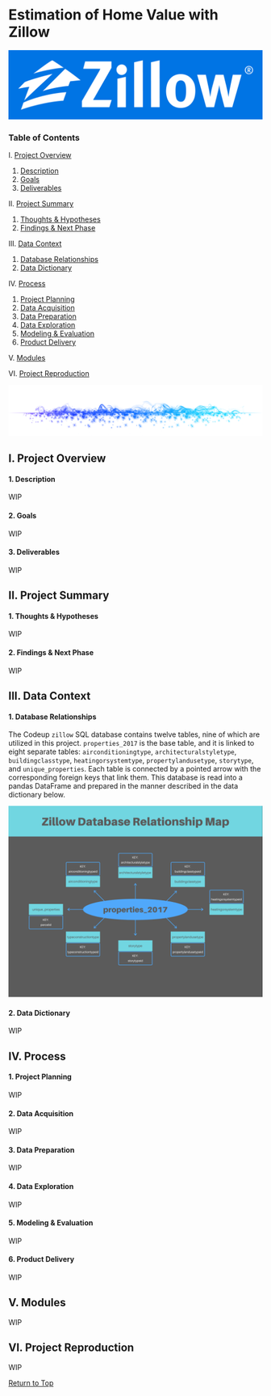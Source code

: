 # Estimation of Home Value with Zillow
![](https://github.com/ray-zapata/project_regression_zillow/blob/main/assets/logo.png)

### Table of Contents

I.   [Project Overview      ](#i-project-overview)
1.   [Description           ](#1-description)
2.   [Goals                 ](#2-goals)
3.   [Deliverables          ](#3-deliverables)

II.  [Project Summary       ](#ii-project-summary)
1.   [Thoughts & Hypotheses ](#1-thoughts--hypotheses)
2.   [Findings & Next Phase ](#2-findings--next-phase)

III. [Data Context          ](#iii-data-context)
1.   [Database Relationships](#1-database-relationships)
2.   [Data Dictionary       ](#2-data-dictionary)

IV.  [Process               ](#iv-process)
1.   [Project Planning      ](#1-project-planning)
2.   [Data Acquisition      ](#2-data-acquisition)
3.   [Data Preparation      ](#3-data-preparation)
4.   [Data Exploration      ](#4-data-exploration)
5.   [Modeling & Evaluation ](#5-modeling--evaluation)
6.   [Product Delivery      ](#6-product-delivery)

V.   [Modules               ](#v-modules)

VI.  [Project Reproduction  ](#vi-project-reproduction)

![](https://github.com/ray-zapata/project_regression_zillow/blob/main/assets/divider.png)

## I. Project Overview

#### 1. Description

WIP

#### 2. Goals

WIP

#### 3. Deliverables

WIP

## II. Project Summary

#### 1. Thoughts & Hypotheses

WIP

#### 2. Findings & Next Phase

WIP

## III. Data Context

#### 1. Database Relationships

The Codeup `zillow` SQL database contains twelve tables, nine of which are utilized in this project. `properties_2017` is the base table, and it is linked to eight separate tables: `airconditioningtype`, `architecturalstyletype`, `buildingclasstype`, `heatingorsystemtype`, `propertylandusetype`, `storytype`, and `unique_properties`. Each table is connected by a pointed arrow with the corresponding foreign keys that link them. This database is read into a pandas DataFrame and prepared in the manner described in the data dictionary below.

![](https://github.com/ray-zapata/project_regression_zillow/blob/main/assets/databasemap.png)

#### 2. Data Dictionary

WIP

## IV. Process

#### 1. Project Planning

WIP

#### 2. Data Acquisition

WIP

#### 3. Data Preparation

WIP

#### 4. Data Exploration

WIP

#### 5. Modeling & Evaluation

WIP

#### 6. Product Delivery

WIP

## V. Modules

WIP

## VI. Project Reproduction

WIP

[Return to Top](https://github.com/ray-zapata/project_regression_zillow#estimation-of-home-value-with-zillow)